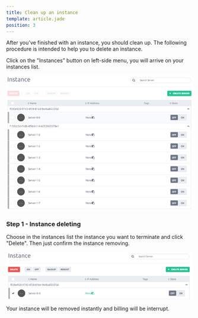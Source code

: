 ```yaml
---
title: Clean up an instance
template: article.jade
position: 3
---
```


After you've finished with an instance, you should clean up.
The following procedure is intended to help you to delete an instance.

Click on the "Instances” button on left-side menu, you will arrive on your instances list.

![Instance dashboard](../../images/instance_dashboard.png "Instance-dashboard")

### Step 1 - Instance deleting

Choose in the instances list the instance you want to terminate and click "Delete".
Then just confirm the instance removing.

![Delete an instance](../../images/instance_delete.png "Delete-an-instance")

Your instance will be removed instantly and billing will be interrupt.